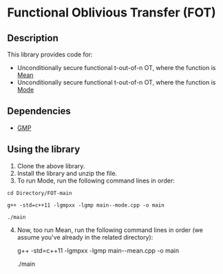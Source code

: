 # Functional Oblivious Transfer (FOT)
## Description
This library provides code for: 
  * Unconditionally secure functional t-out-of-n OT, where the function is [Mean](https://github.com/anonymous2012000/FOT/blob/main/main--mean.cpp)
  * Unconditionally secure functional t-out-of-n OT, where the function is [Mode](https://github.com/anonymous2012000/FOT/blob/main/main--mode.cpp)




## Dependencies

* [GMP](https://gmplib.org/)

## Using the library

1. Clone the above library.
2. Install the library and unzip the file.
3. To run Mode, run the following command lines in order:

 ```
 cd Directory/FOT-main

 g++ -std=c++11 -lgmpxx -lgmp main--mode.cpp -o main

 ./main
```
4. Now, too run Mean, run the following command lines in order (we assume you've already in the related directory):
   
      g++ -std=c++11 -lgmpxx -lgmp main--mean.cpp -o main
   
      ./main

   
       

      
